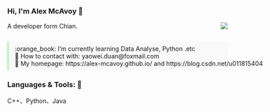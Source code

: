 ### Hi, I'm Alex McAvoy 👋

A developer form Chian.
<img align="right" src="https://github-readme-stats.vercel.app/api?username=Alex-McAvoy&show_icons=true&count_private=true&icon_color=CE1D2D&text_color=718096&bg_color=ffffff" />
<ul style="margin:2em 0 0; padding:0.5em 1em; border-left:3px solid #99FF99; background-color:#f9f9f9; list-style:none;">
  <li style="white-space:nowrap;">:orange_book: I’m currently learning Data Analyse, Python .etc</li>
  <li style="white-space:nowrap;">💬 How to contact with: yaowei.duan@foxmail.com</li>
  <li style="white-space:nowrap;">🌱 My homepage: https://alex-mcavoy.github.io/ and https://blog.csdn.net/u011815404</li>
</ul>

### Languages & Tools: 👋
C++、Python、Java

<!--
**Alex-McAvoy/Alex-McAvoy** is a ✨ _special_ ✨ repository because its `README.md` (this file) appears on your GitHub profile.

Here are some ideas to get you started:

- 🔭 I’m currently working on ...
- 👯 I’m looking to collaborate on ...
- 🤔 I’m looking for help with ...
- 📫 How to reach me: ...
- 😄 Pronouns: ...
- ⚡ Fun fact: ...
- :hammer: Creator of applications and frameworks
- :ram: Founder the ObjCCN
- :meat_on_bone: Meat lover
-->



